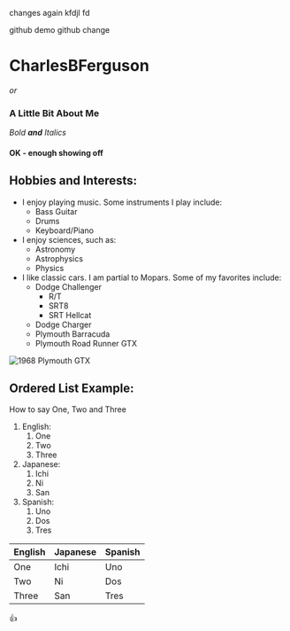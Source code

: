 changes again
kfdjl
fd

github demo
github change

# CharlesBFerguson
*or*
### **A Little Bit About Me**

_Bold **and** Italics_
#### OK - enough showing off

## Hobbies and Interests:

- I enjoy playing music. Some instruments I play include:
  - Bass Guitar
  - Drums
  - Keyboard/Piano
- I enjoy sciences, such as:
  - Astronomy
  - Astrophysics
  - Physics
- I like classic cars. I am partial to Mopars. Some of my favorites include:
  - Dodge Challenger
      - R/T
      - SRT8
      - SRT Hellcat
  - Dodge Charger
  - Plymouth Barracuda
  - Plymouth Road Runner GTX

![1968 Plymouth GTX](https://upload.wikimedia.org/wikipedia/commons/thumb/a/ad/68_Plymouth_GTX_%287331425156%29.jpg/1920px-68_Plymouth_GTX_%287331425156%29.jpg)

## Ordered List Example:
How to say One, Two and Three  
1. English:
    1. One
    1. Two
    1. Three
1. Japanese:
    1. Ichi
    1. Ni
    1. San
1. Spanish:
    1. Uno
    1. Dos
    1. Tres

English | Japanese | Spanish
------------ | ------------- | -------------
One | Ichi | Uno
Two | Ni | Dos
Three | San | Tres

:thumbsup:
